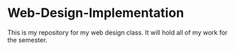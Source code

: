 # Web-Design-Implementation

This is my repository for my web design class.
It will hold all of my work for the semester.

